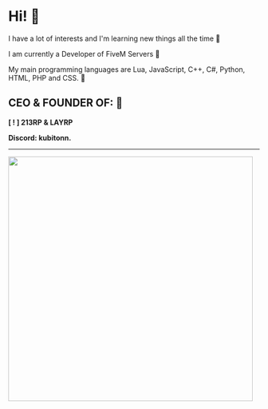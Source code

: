 # Hi! 👋

I have a lot of interests and I'm learning new things all the time 📘

I am currently a Developer of FiveM Servers 🔩

My main programming languages ​​are Lua, JavaScript, C++, C#, Python, HTML, PHP and CSS. 🌱

## **CEO & FOUNDER OF:** 👑

**[ ! ] 213RP & LAYRP**



**Discord: kubitonn.**
 
<hr>

<!--![kubitonn's GitHub stats](https://github-readme-stats.vercel.app/api?username=kubitonn&count_private=true&show_icons=true&theme=midnight-purple&)-->
<p align="left">
  <img src="https://github-readme-stats.vercel.app/api?username=kubitonn&count_private=true&show_icons=true&theme=midnight-purple&" width=490 />
</p>

